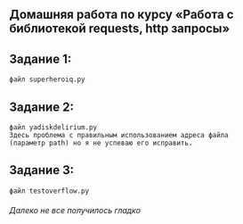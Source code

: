 ## Домашняя работа по курсу «Работа с библиотекой requests, http запросы»

## **Задание 1:**
    файл superheroiq.py

## **Задание 2:**
    файл yadiskdelirium.py
    Здесь проблема с правильным использованием адреса файла
    (параметр path) но я не успеваю его исправить.

## **Задание 3:**
    файл testoverflow.py

###### Далеко не все получилось гладко